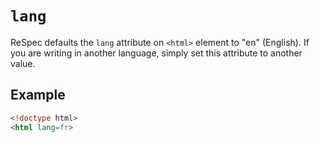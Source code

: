 # `lang`

ReSpec defaults the `lang` attribute on `<html>` element to "en" (English). If you are writing in another language, simply set this attribute to another value. 

## Example 
```HTML
<!doctype html>
<html lang=fr>
```

